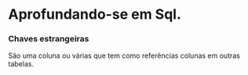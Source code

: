# Aprofundando-se em Sql.

### Chaves estrangeiras
São uma coluna ou várias que tem como referências colunas em outras tabelas.